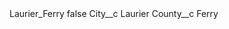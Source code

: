 <?xml version="1.0" encoding="UTF-8"?>
<CustomMetadata xmlns="http://soap.sforce.com/2006/04/metadata" xmlns:xsi="http://www.w3.org/2001/XMLSchema-instance" xmlns:xsd="http://www.w3.org/2001/XMLSchema">
    <label>Laurier_Ferry</label>
    <protected>false</protected>
    <values>
        <field>City__c</field>
        <value xsi:type="xsd:string">Laurier</value>
    </values>
    <values>
        <field>County__c</field>
        <value xsi:type="xsd:string">Ferry</value>
    </values>
</CustomMetadata>
